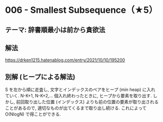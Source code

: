 # 006 - Smallest Subsequence（★5）

## テーマ: 辞書順最小は前から貪欲法

## 解法
https://drken1215.hatenablog.com/entry/2021/10/10/195200

## 別解 (ヒープによる解法)
S を左から順に走査し, 文字とインデックスのペアをヒープ (min heap) に入れていく. N-K+1, N-K+2,... 個入れ終わったときに, ヒープから要素を取り出す. しかし, 前回取り出した位置 (インデックス) よりも前の位置の要素が取り出されることがあるので, 適切なものが出てくるまで取り出し続ける. これによって O(NlogN) で得ことができる.
